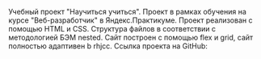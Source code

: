 Учебный проект "Научиться учиться".
Проект в рамках обучения на курсе "Веб-разработчик" в Яндекс.Практикуме. Проект реализован с помощью HTML и CSS. Структура файлов в соответствии с методологией БЭМ nested. Сайт построен с помощью flex и grid, сайт полностью адаптивен b rhjcc. 
Cсылка проекта на GitHub: 

